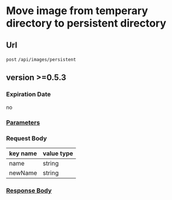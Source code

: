 # Move image from temperary directory to persistent directory

## Url

`post` `/api/images/persistent`

## version >=0.5.3

### Expiration Date

no

### [Parameters](./Parameters.html)

### Request Body

key name | value type
--- | ---
name | string
newName | string

### [Response Body](./Response.html)

